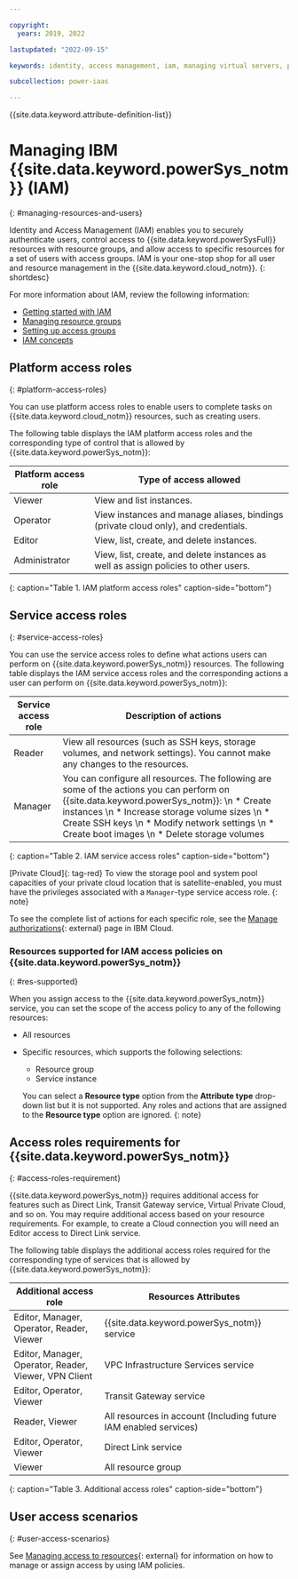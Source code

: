 ```yaml
---

copyright:
  years: 2019, 2022

lastupdated: "2022-09-15"

keywords: identity, access management, iam, managing virtual servers, platform access roles, user access scenarios

subcollection: power-iaas

---
```



{{site.data.keyword.attribute-definition-list}}

# Managing IBM {{site.data.keyword.powerSys_notm}} (IAM)
{: #managing-resources-and-users}

Identity and Access Management (IAM) enables you to securely authenticate users, control access to {{site.data.keyword.powerSysFull}} resources with resource groups, and allow access to specific resources for a set of users with access groups. IAM is your one-stop shop for all user and resource management in the {{site.data.keyword.cloud_notm}}.
{: shortdesc}

<!--You can assign IAM authorizations based on the following criteria:

- Individual users
- Access groups
- Specific types of resources
- Resource groups-->

For more information about IAM, review the following information:

- [Getting started with IAM](/docs/account?topic=account-access-getstarted)
- [Managing resource groups](/docs/account?topic=account-rgs)
- [Setting up access groups](/docs/account?topic=account-groups)
- [IAM concepts](/docs/account?topic=account-iamoverview)


## Platform access roles
{: #platform-access-roles}

You can use platform access roles to enable users to complete tasks on {{site.data.keyword.cloud_notm}} resources, such as creating users.

The following table displays the IAM platform access roles and the corresponding type of control that is allowed by {{site.data.keyword.powerSys_notm}}:

| Platform access role | Type of access allowed                                                                                  |
| -------------------- | ------------------------------------------------------------------------------------------------------- |
| Viewer               | View and list instances.                                                                      |
| Operator             | View instances and manage aliases, bindings (private cloud only), and credentials.          |
| Editor               | View, list, create, and delete instances.                                 |
| Administrator        | View, list, create, and delete instances as well as assign policies to other users. |
{: caption="Table 1. IAM platform access roles" caption-side="bottom"}

## Service access roles
{: #service-access-roles}

You can use the service access roles to define what actions users can perform on {{site.data.keyword.powerSys_notm}} resources. The following table displays the IAM service access roles and the corresponding actions a user can perform on {{site.data.keyword.powerSys_notm}}:

| Service access role | Description of actions |
|-----------|-------------------------|
| Reader | View all resources (such as SSH keys, storage volumes, and network settings). You cannot make any changes to the resources. |
| Manager | You can configure all resources. The following are some of the actions you can perform on {{site.data.keyword.powerSys_notm}}: \n * Create instances \n * Increase storage volume sizes \n * Create SSH keys \n * Modify network settings \n * Create boot images \n * Delete storage volumes |
{: caption="Table 2. IAM service access roles" caption-side="bottom"}

[Private Cloud]{: tag-red}
To view the storage pool and system pool capacities of your private cloud location that is satellite-enabled, you must have the privileges associated with a `Manager`-type service access role.
{: note}

To see the complete list of actions for each specific role, see the [Manage authorizations](https://cloud.ibm.com/iam/authorizations){: external} page in IBM Cloud.

### Resources supported for IAM access policies on {{site.data.keyword.powerSys_notm}}
{: #res-supported}

When you assign access to the {{site.data.keyword.powerSys_notm}} service, you can set the scope of the access policy to any of the following resources:

* All resources
* Specific resources, which supports the following selections:
    * Resource group
    * Service instance

    You can select a **Resource type** option from the **Attribute type** drop-down list but it is not supported. Any roles and actions that are assigned to the **Resource type** option are ignored.
    {: note}


## Access roles requirements for {{site.data.keyword.powerSys_notm}}
{: #access-roles-requirement}

{{site.data.keyword.powerSys_notm}} requires additional access for features such as Direct Link, Transit Gateway service, Virtual Private Cloud, and so on. You may require additional access based on your resource requirements. For example, to create a Cloud connection you will need an Editor access to Direct Link service.

The following table displays the additional access roles required for the corresponding type of services that is allowed by {{site.data.keyword.powerSys_notm}}:

| Additional access role | Resources Attributes                                                                                  |
| ---------------------- | ----------------------------------------------------------------------------------------------------- |
| Editor, Manager, Operator, Reader, Viewer               | {{site.data.keyword.powerSys_notm}} service                          |
| Editor, Manager, Operator, Reader, Viewer, VPN Client   | VPC Infrastructure Services service                                  |
| Editor, Operator, Viewer                                | Transit Gateway service                                              |
| Reader, Viewer                                          | All resources in account (Including future IAM enabled services)                    |
| Editor, Operator, Viewer                                | Direct Link service                                                  |
| Viewer                                                  | All resource group                                                   |
{: caption="Table 3. Additional access roles" caption-side="bottom"}

## User access scenarios
{: #user-access-scenarios}

See [Managing access to resources](https://cloud.ibm.com/docs/account?topic=account-assign-access-resources&interface=ui){: external} for information on how to manage or assign access by using IAM policies.
